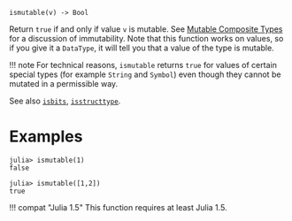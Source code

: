 ```
ismutable(v) -> Bool
```

Return `true` if and only if value `v` is mutable.  See [Mutable Composite Types](@ref) for a discussion of immutability. Note that this function works on values, so if you give it a `DataType`, it will tell you that a value of the type is mutable.

!!! note
    For technical reasons, `ismutable` returns `true` for values of certain special types (for example `String` and `Symbol`) even though they cannot be mutated in a permissible way.


See also [`isbits`](@ref), [`isstructtype`](@ref).

# Examples

```jldoctest
julia> ismutable(1)
false

julia> ismutable([1,2])
true
```

!!! compat "Julia 1.5"
    This function requires at least Julia 1.5.

